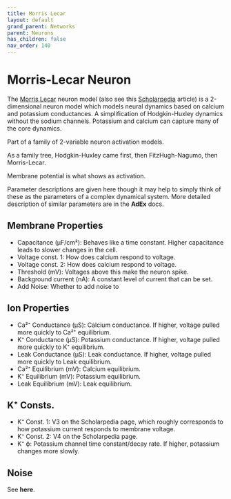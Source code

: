 ```yaml
---
title: Morris Lecar
layout: default
grand_parent: Networks
parent: Neurons
has_children: false
nav_order: 140
---
```


# Morris-Lecar Neuron

The [Morris Lecar](https://en.wikipedia.org/wiki/Morris%E2%80%93Lecar_model) neuron model (also see this [Scholarpedia](http://www.scholarpedia.org/article/Morris-Lecar_model) article) is a 2-dimensional neuron model which models neural dynamics based on calcium and potassium conductances. A simplification of Hodgkin-Huxley dynamics without the sodium channels. Potassium and calcium can capture many of the core dynamics.

Part of a family of 2-variable neuron activation models.

As a family tree, Hodgkin-Huxley came first, then FitzHugh-Nagumo, then Morris-Lecar.

Membrane potential is what shows as activation.

Parameter descriptions are given here though it may help to simply think of these as the parameters of a complex dynamical system. More detailed description of similar parameters are in the **AdEx** docs.

## Membrane Properties

- Capacitance (µF/cm²): Behaves like a time constant. Higher capacitance leads to slower changes in the cell.
- Voltage const. 1: How does calcium respond to voltage.
- Voltage const. 2: How does calcium respond to voltage.
- Threshold (mV): Voltages above this make the neuron spike.
- Background current (nA): A constant level of current that can be set.
- Add Noise: Whether to add noise to

## Ion Properties

- Ca²⁺ Conductance (µS): Calcium conductance. If higher, voltage pulled more quickly to Ca²⁺ equilibrium.
- K⁺ Conductance (µS): Potassium conductance. If higher, voltage pulled more quickly to K⁺ equilibrium.
- Leak Conductance (µS): Leak conductance. If higher, voltage pulled more quickly to Leak equilibrium.
- Ca²⁺ Equilibrium (mV): Calcium equilibrium.
- K⁺ Equilibrium (mV): Potassium equilibrium.
- Leak Equilibrium (mV): Leak equilibrium.

## K⁺ Consts.

- K⁺ Const. 1: V3 on the Scholarpedia page, which roughly corresponds to how potassium current responds to membrane voltage.
- K⁺ Const. 2: V4 on the Scholarpedia page.
- K⁺ ϕ: Potassium channel time constant/decay rate. If higher, potassium changes more slowly.

## Noise

See **here**.

